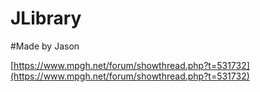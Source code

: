 # JLibrary

#Made by Jason

[https://www.mpgh.net/forum/showthread.php?t=531732](https://www.mpgh.net/forum/showthread.php?t=531732)
